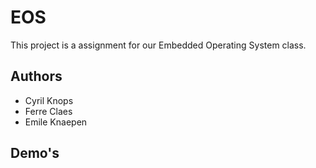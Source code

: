 # EOS
This project is a assignment for our Embedded Operating System class.

## Authors
* Cyril Knops
* Ferre Claes
* Emile Knaepen

## Demo's


